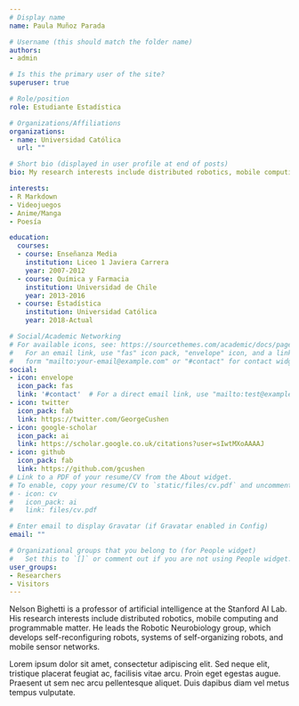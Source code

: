 ```yaml
---
# Display name
name: Paula Muñoz Parada

# Username (this should match the folder name)
authors:
- admin

# Is this the primary user of the site?
superuser: true

# Role/position
role: Estudiante Estadística

# Organizations/Affiliations
organizations:
- name: Universidad Católica
  url: ""

# Short bio (displayed in user profile at end of posts)
bio: My research interests include distributed robotics, mobile computing and programmable matter.

interests:
- R Markdown
- Videojuegos
- Anime/Manga
- Poesía

education:
  courses:
  - course: Enseñanza Media
    institution: Liceo 1 Javiera Carrera
    year: 2007-2012
  - course: Química y Farmacia
    institution: Universidad de Chile
    year: 2013-2016
  - course: Estadística
    institution: Universidad Católica
    year: 2018-Actual

# Social/Academic Networking
# For available icons, see: https://sourcethemes.com/academic/docs/page-builder/#icons
#   For an email link, use "fas" icon pack, "envelope" icon, and a link in the
#   form "mailto:your-email@example.com" or "#contact" for contact widget.
social:
- icon: envelope
  icon_pack: fas
  link: '#contact'  # For a direct email link, use "mailto:test@example.org".
- icon: twitter
  icon_pack: fab
  link: https://twitter.com/GeorgeCushen
- icon: google-scholar
  icon_pack: ai
  link: https://scholar.google.co.uk/citations?user=sIwtMXoAAAAJ
- icon: github
  icon_pack: fab
  link: https://github.com/gcushen
# Link to a PDF of your resume/CV from the About widget.
# To enable, copy your resume/CV to `static/files/cv.pdf` and uncomment the lines below.
# - icon: cv
#   icon_pack: ai
#   link: files/cv.pdf

# Enter email to display Gravatar (if Gravatar enabled in Config)
email: ""

# Organizational groups that you belong to (for People widget)
#   Set this to `[]` or comment out if you are not using People widget.
user_groups:
- Researchers
- Visitors
---
```


Nelson Bighetti is a professor of artificial intelligence at the Stanford AI Lab. His research interests include distributed robotics, mobile computing and programmable matter. He leads the Robotic Neurobiology group, which develops self-reconfiguring robots, systems of self-organizing robots, and mobile sensor networks.

Lorem ipsum dolor sit amet, consectetur adipiscing elit. Sed neque elit, tristique placerat feugiat ac, facilisis vitae arcu. Proin eget egestas augue. Praesent ut sem nec arcu pellentesque aliquet. Duis dapibus diam vel metus tempus vulputate.
